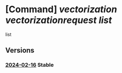 # [Command] _vectorization vectorizationrequest list_

list

## Versions

### [2024-02-16](/Resources/fllm-plane/L2luc3RhbmNlcy97fS9wcm92aWRlcnMvZm91bmRhdGlvbmFsbG0udmVjdG9yaXphdGlvbi92ZWN0b3JpemF0aW9ucmVxdWVzdHM=/2024-02-16.xml) **Stable**

<!-- fllm-plane /instances/{}/providers/foundationallm.vectorization/vectorizationrequests 2024-02-16 -->

